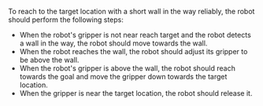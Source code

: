 To reach to the target location with a short wall in the way reliably, the robot should perform the following steps:
- When the robot's gripper is not near reach target and the robot detects a wall in the way, the robot should move towards the wall.
- When the robot reaches the wall, the robot should adjust its gripper to be above the wall.
- When the robot's gripper is above the wall, the robot should reach towards the goal and move the gripper down towards the target location.
- When the gripper is near the target location, the robot should release it.